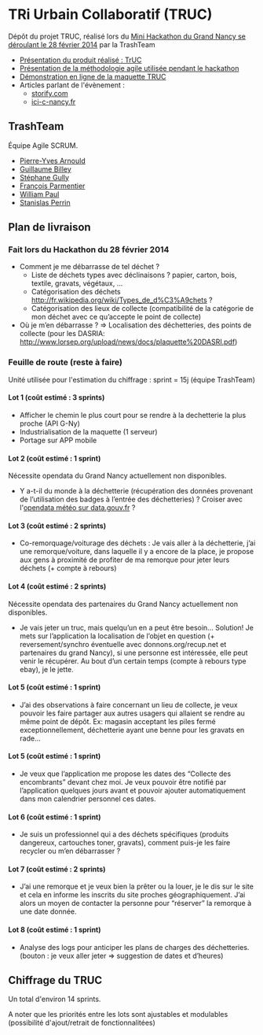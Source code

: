 # TRi Urbain Collaboratif (TRUC) 

Dépôt du projet TRUC, réalisé lors du [Mini Hackathon du Grand Nancy se déroulant le 28 février 2014](https://www.eventbrite.fr/e/billets-mini-hackathon-10644527067?ref=estw) par la TrashTeam

- [Présentation du produit réalisé : TrUC](https://docs.google.com/presentation/d/1ZJRNnDdomIa8d21q9zgd5B0WSo0M2fVteHkuviSbsBs/pub?start=false&loop=false&delayms=3000)
- [Présentation de la méthodologie agile utilisée pendant le hackathon](https://docs.google.com/presentation/d/1uWoEVFgl_gB8ZR14vpLbKFbsPU5rxWCBsjIyx055Cz0/pub?start=false&loop=false&delayms=3000)
- [Démonstration en ligne de la maquette TRUC](http://truc-hackaton.herokuapp.com/)
- Articles parlant de l'évènement :
  - [storify.com](http://storify.com/EPawlak/hackathon-erdf)
  - [ici-c-nancy.fr](http://www.ici-c-nancy.fr/index.php/actus/actualites/grand-nancy/item/6935-succ%C3%A8s-pour-le-premier-hackathon-du-grand-nancy)

## TrashTeam

Équipe Agile SCRUM.

- [Pierre-Yves Arnould](https://github.com/bricoman)
- [Guillaume Billey](https://github.com/guilbill)
- [Stéphane Gully](https://github.com/kerphi)
- [François Parmentier](https://github.com/parmentf)
- [William Paul](https://github.com/laryakan)
- [Stanislas Perrin](https://github.com/extramuros)


## Plan de livraison

### Fait lors du Hackathon du 28 février 2014

- Comment je me débarrasse de tel déchet ?
    - Liste de déchets types avec déclinaisons ? papier, carton, bois, textile, gravats, végétaux, ...
    - Catégorisation des déchets http://fr.wikipedia.org/wiki/Types_de_d%C3%A9chets ?
    - Catégorisation des lieux de collecte (compatibilité de la catégorie de mon déchet avec ce qu’accepte le point de collecte)
- Où je m’en débarrasse ? => Localisation des déchetteries, des points de collecte (pour les DASRIA: http://www.lorsep.org/upload/news/docs/plaquette%20DASRI.pdf)


### Feuille de route (reste à faire)

Unité utilisée pour l'estimation du chiffrage : sprint = 15j (équipe TrashTeam)

#### Lot 1 (coût estimé : 3 sprints)

- Afficher le chemin le plus court pour se rendre à la dechetterie la plus proche (API G-Ny)
- Industrialisation de la maquette (1 serveur)
- Portage sur APP mobile

#### Lot 2 (coût estimé : 1 sprint)

Nécessite opendata du Grand Nancy actuellement non disponibles.

- Y a-t-il du monde à la déchetterie (récupération des données provenant de l’utilisation des badges à l’entrée des déchetteries) ? Croiser avec l'[opendata météo sur data.gouv.fr](http://www.data.gouv.fr/fr/dataset/modele-meteo-europe) ? 


#### Lot 3 (coût estimé : 2 sprints)

- Co-remorquage/voiturage des déchets : Je vais aller à la déchetterie, j’ai une remorque/voiture, dans laquelle il y a encore de la place, je propose aux gens à proximité de profiter de ma remorque pour jeter leurs déchets (+ compte à rebours)

#### Lot 4 (coût estimé : 2 sprints)

Nécessite opendata des partenaires du Grand Nancy actuellement non disponibles.

- Je vais jeter un truc, mais quelqu’un en a peut être besoin… Solution! Je mets sur l’application la localisation de l’objet en question (+ reversement/synchro éventuelle avec donnons.org/recup.net et partenaires du grand Nancy), si une personne est intéressée, elle peut venir le récupérer. Au bout d’un certain temps (compte à rebours type ebay), je le jette.


#### Lot 5 (coût estimé : 1 sprint)

- J’ai des observations à faire concernant un lieu de collecte, je veux pouvoir les faire partager aux autres usagers qui allaient se rendre au même point de dépôt. Ex: magasin acceptant les piles fermé exceptionnellement, déchetterie ayant une benne pour les gravats en rade... 

#### Lot 5 (coût estimé : 1 sprint)

- Je veux que l’application me propose les dates des “Collecte des encombrants” devant chez moi. Je veux pouvoir être notifié par l’application quelques jours avant et pouvoir ajouter automatiquement dans mon calendrier personnel ces dates.

#### Lot 6 (coût estimé : 1 sprint)

- Je suis un professionnel qui a des déchets spécifiques (produits dangereux, cartouches toner, gravats), comment puis-je les faire recycler ou m’en débarrasser ?

#### Lot 7 (coût estimé : 2 sprints)

- J’ai une remorque et je veux bien la prêter ou la louer, je le dis sur le site et cela en informe les inscrits du site proches géographiquement. J’ai alors un moyen de contacter la personne pour “réserver” la remorque à une date donnée.

#### Lot 8 (coût estimé : 1 sprint)

- Analyse des logs pour anticiper les plans de charges des déchetteries. (bouton : je veux aller jeter => suggestion de dates et d’heures)

## Chiffrage du TRUC

Un total d'environ 14 sprints.

A noter que les priorités entre les lots sont ajustables et modulables (possibilité d'ajout/retrait de fonctionnalitées)
